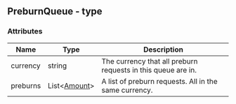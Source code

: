 ## PreburnQueue - type

### Attributes

| Name       | Type                             | Description                                                  |
| ---------- | -------------------------------- | -------------------------------------------------------      |
| currency   | string                           | The currency that all preburn requests in this queue are in. |
| preburns   | List<[Amount](type_amount.md)>   | A list of preburn requests. All in the same currency.        |
